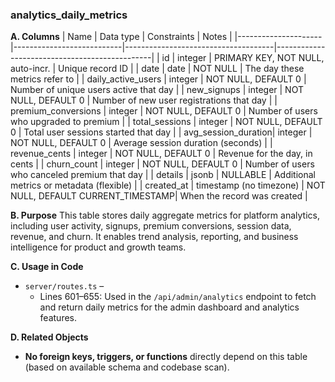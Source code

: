 ### analytics_daily_metrics

**A. Columns**
| Name                | Data type                  | Constraints                        | Notes                                         |
|---------------------|---------------------------|-------------------------------------|-----------------------------------------------|
| id                  | integer                   | PRIMARY KEY, NOT NULL, auto-incr.  | Unique record ID                              |
| date                | date                      | NOT NULL                           | The day these metrics refer to                |
| daily_active_users  | integer                   | NOT NULL, DEFAULT 0                | Number of unique users active that day        |
| new_signups         | integer                   | NOT NULL, DEFAULT 0                | Number of new user registrations that day     |
| premium_conversions | integer                   | NOT NULL, DEFAULT 0                | Number of users who upgraded to premium       |
| total_sessions      | integer                   | NOT NULL, DEFAULT 0                | Total user sessions started that day          |
| avg_session_duration| integer                   | NOT NULL, DEFAULT 0                | Average session duration (seconds)            |
| revenue_cents       | integer                   | NOT NULL, DEFAULT 0                | Revenue for the day, in cents                 |
| churn_count         | integer                   | NOT NULL, DEFAULT 0                | Number of users who canceled premium that day |
| details             | jsonb                     | NULLABLE                           | Additional metrics or metadata (flexible)     |
| created_at          | timestamp (no timezone)   | NOT NULL, DEFAULT CURRENT_TIMESTAMP| When the record was created                   |

**B. Purpose**
This table stores daily aggregate metrics for platform analytics, including user activity, signups, premium conversions, session data, revenue, and churn. It enables trend analysis, reporting, and business intelligence for product and growth teams.

**C. Usage in Code**
- `server/routes.ts` –  
  - Lines 601–655: Used in the `/api/admin/analytics` endpoint to fetch and return daily metrics for the admin dashboard and analytics features.

**D. Related Objects**
- **No foreign keys, triggers, or functions** directly depend on this table (based on available schema and codebase scan).
